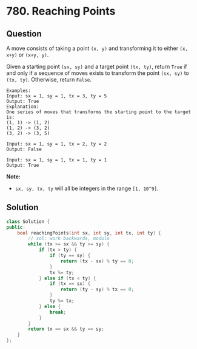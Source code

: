# 780. Reaching Points

## Question

A move consists of taking a point `(x, y)` and transforming it to either `(x, x+y)` or `(x+y, y)`.

Given a starting point `(sx, sy)` and a target point `(tx, ty)`, return `True` if and only if a sequence of moves exists to transform the point `(sx, sy)` to `(tx, ty)`. Otherwise, return `False`.

```text
Examples:
Input: sx = 1, sy = 1, tx = 3, ty = 5
Output: True
Explanation:
One series of moves that transforms the starting point to the target is:
(1, 1) -> (1, 2)
(1, 2) -> (3, 2)
(3, 2) -> (3, 5)

Input: sx = 1, sy = 1, tx = 2, ty = 2
Output: False

Input: sx = 1, sy = 1, tx = 1, ty = 1
Output: True

```

**Note:**

* `sx, sy, tx, ty` will all be integers in the range `[1, 10^9]`.

## Solution

```cpp
class Solution {
public:
    bool reachingPoints(int sx, int sy, int tx, int ty) {
        // sol: work backwards, modulo
        while (tx >= sx && ty >= sy) {
            if (tx > ty) {
                if (ty == sy) {
                    return (tx - sx) % ty == 0;
                }
                tx %= ty;
            } else if (tx < ty) {
                if (tx == sx) {
                    return (ty - sy) % tx == 0;
                }
                ty %= tx;
            } else {
                break;
            }
        }
        return tx == sx && ty == sy;
    }
};
```

